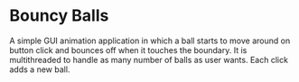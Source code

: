 # Bouncy Balls

A simple GUI animation application in which a ball starts to move around on button click and bounces off when it touches the boundary. It is multithreaded to handle as many number of balls as user wants. Each click adds a new ball.
